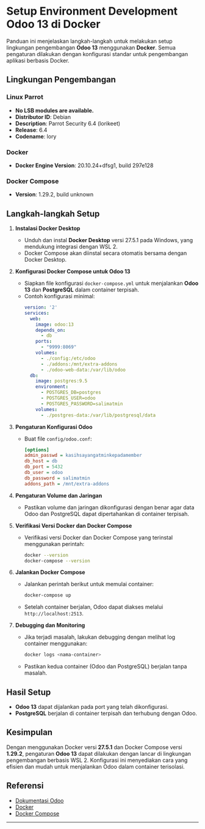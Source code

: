 # Setup Environment Development Odoo 13 di Docker

Panduan ini menjelaskan langkah-langkah untuk melakukan setup lingkungan pengembangan **Odoo 13** menggunakan **Docker**. Semua pengaturan dilakukan dengan konfigurasi standar untuk pengembangan aplikasi berbasis Docker.

## **Lingkungan Pengembangan**

### Linux Parrot
- **No LSB modules are available.**
- **Distributor ID**: Debian  
- **Description**: Parrot Security 6.4 (lorikeet)  
- **Release**: 6.4  
- **Codename**: lory  

### **Docker**
- **Docker Engine Version**: 20.10.24+dfsg1, build 297e128  

### **Docker Compose**
- **Version**: 1.29.2, build unknown  

## **Langkah-langkah Setup**

1. **Instalasi Docker Desktop**
    - Unduh dan instal **Docker Desktop** versi 27.5.1 pada Windows, yang mendukung integrasi dengan WSL 2.
    - Docker Compose akan diinstal secara otomatis bersama dengan Docker Desktop.

2. **Konfigurasi Docker Compose untuk Odoo 13**
    - Siapkan file konfigurasi `docker-compose.yml` untuk menjalankan **Odoo 13** dan **PostgreSQL** dalam container terpisah.
    - Contoh konfigurasi minimal:
      ```yaml
      version: '2'
      services:
        web:
          image: odoo:13
          depends_on:
            - db
          ports:
            - "9999:8069"
          volumes:
            - ./config:/etc/odoo
            - ./addons:/mnt/extra-addons
            - ./odoo-web-data:/var/lib/odoo
        db:
          image: postgres:9.5
          environment:
            - POSTGRES_DB=postgres
            - POSTGRES_USER=odoo
            - POSTGRES_PASSWORD=salimatmin
          volumes:
            - ./postgres-data:/var/lib/postgresql/data
      ```

3. **Pengaturan Konfigurasi Odoo**
    - Buat file `config/odoo.conf`:
      ```ini
      [options]
      admin_passwd = kasihsayangatminkepadamember
      db_host = db
      db_port = 5432
      db_user = odoo
      db_password = salimatmin
      addons_path = /mnt/extra-addons
      ```

4. **Pengaturan Volume dan Jaringan**
    - Pastikan volume dan jaringan dikonfigurasi dengan benar agar data Odoo dan PostgreSQL dapat dipertahankan di container terpisah.

5. **Verifikasi Versi Docker dan Docker Compose**
    - Verifikasi versi Docker dan Docker Compose yang terinstal menggunakan perintah:
      ```bash
      docker --version
      docker-compose --version
      ```

6. **Jalankan Docker Compose**
    - Jalankan perintah berikut untuk memulai container:
      ```bash
      docker-compose up
      ```
    - Setelah container berjalan, Odoo dapat diakses melalui `http://localhost:2513`.

7. **Debugging dan Monitoring**
    - Jika terjadi masalah, lakukan debugging dengan melihat log container menggunakan:
      ```bash
      docker logs <nama-container>
      ```
    - Pastikan kedua container (Odoo dan PostgreSQL) berjalan tanpa masalah.

## **Hasil Setup**
- **Odoo 13** dapat dijalankan pada port yang telah dikonfigurasi.
- **PostgreSQL** berjalan di container terpisah dan terhubung dengan Odoo.
  
## **Kesimpulan**
Dengan menggunakan Docker versi **27.5.1** dan Docker Compose versi **1.29.2**, pengaturan **Odoo 13** dapat dilakukan dengan lancar di lingkungan pengembangan berbasis WSL 2. Konfigurasi ini menyediakan cara yang efisien dan mudah untuk menjalankan Odoo dalam container terisolasi.

## **Referensi**
- [Dokumentasi Odoo](https://www.odoo.com/)
- [Docker](https://www.docker.com/)
- [Docker Compose](https://docs.docker.com/compose/)

---
